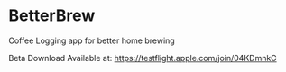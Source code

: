 # BetterBrew
Coffee Logging app for better home brewing

Beta Download Available at:
https://testflight.apple.com/join/04KDmnkC


